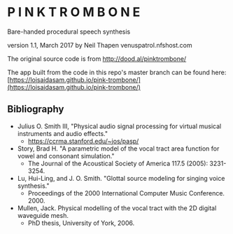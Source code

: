 # P I N K   T R O M B O N E

Bare-handed procedural speech synthesis

version 1.1, March 2017
by Neil Thapen
venuspatrol.nfshost.com


The original source code is from http://dood.al/pinktrombone/

The app built from the code in this repo's master branch can be found here: [https://loisaidasam.github.io/pink-trombone/](https://loisaidasam.github.io/pink-trombone/)


## Bibliography

- Julius O. Smith III, "Physical audio signal processing for virtual musical instruments and audio effects."
  - https://ccrma.stanford.edu/~jos/pasp/
- Story, Brad H. "A parametric model of the vocal tract area function for vowel and consonant simulation."
  - The Journal of the Acoustical Society of America 117.5 (2005): 3231-3254.
- Lu, Hui-Ling, and J. O. Smith. "Glottal source modeling for singing voice synthesis."
  - Proceedings of the 2000 International Computer Music Conference. 2000.
- Mullen, Jack. Physical modelling of the vocal tract with the 2D digital waveguide mesh.
  - PhD thesis, University of York, 2006.
